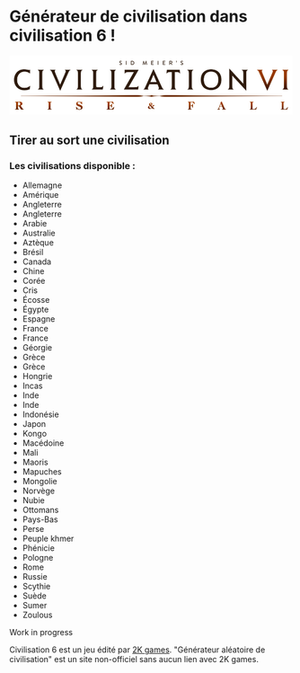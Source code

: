 # Générateur de civilisation dans civilisation 6 !
![screenshot](civ6.png)
## Tirer au sort une civilisation 

### Les civilisations disponible :
- Allemagne
- Amérique
- Angleterre
- Angleterre
- Arabie
- Australie
- Aztèque
- Brésil
- Canada
- Chine
- Corée
- Cris
- Écosse
- Égypte
- Espagne
- France
- France
- Géorgie
- Grèce
- Grèce
- Hongrie
- Incas
- Inde
- Inde
- Indonésie
- Japon
- Kongo
- Macédoine
- Mali
- Maoris
- Mapuches
- Mongolie
- Norvège
- Nubie
- Ottomans
- Pays-Bas
- Perse
- Peuple khmer
- Phénicie
- Pologne
- Rome
- Russie
- Scythie
- Suède
- Sumer
- Zoulous


Work in progress

Civilisation 6 est un jeu édité par [2K games](https://www.2k.com/en-US/). "Générateur aléatoire de civilisation" est un site non-officiel sans aucun lien avec 2K games.
